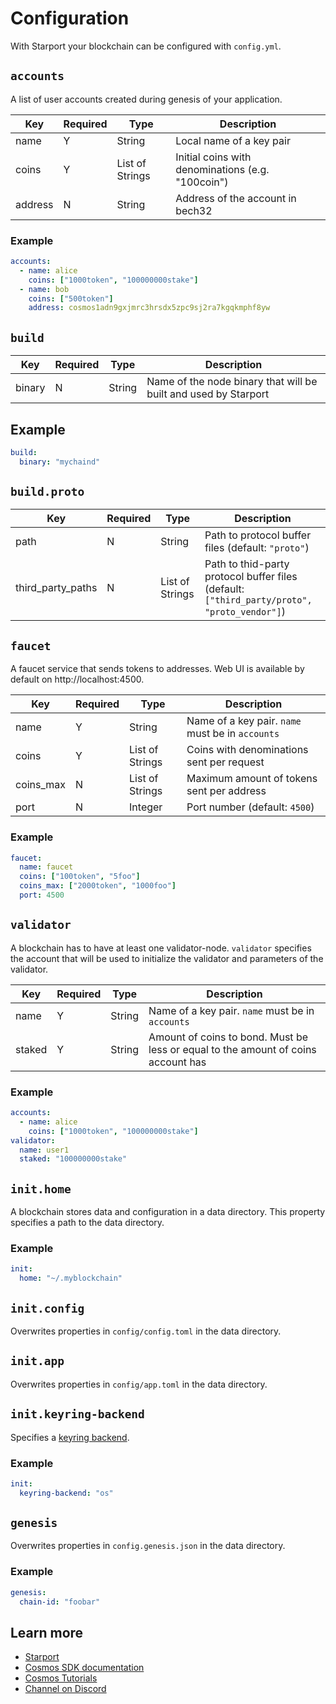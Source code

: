 # Configuration

With Starport your blockchain can be configured with `config.yml`.

## `accounts`

A list of user accounts created during genesis of your application.

| Key     | Required | Type            | Description                                       |
| ------- | -------- | --------------- | ------------------------------------------------- |
| name    | Y        | String          | Local name of a key pair                          |
| coins   | Y        | List of Strings | Initial coins with denominations (e.g. "100coin") |
| address | N        | String          | Address of the account in bech32                  |

### Example

```yaml
accounts:
  - name: alice
    coins: ["1000token", "100000000stake"]
  - name: bob
    coins: ["500token"]
    address: cosmos1adn9gxjmrc3hrsdx5zpc9sj2ra7kgqkmphf8yw
```

## `build`

| Key    | Required | Type   | Description                                                     |
| ------ | -------- | ------ | --------------------------------------------------------------- |
| binary | N        | String | Name of the node binary that will be built and used by Starport |

## Example

```yaml
build:
  binary: "mychaind"
```

## `build.proto`

| Key               | Required | Type            | Description                                                                                 |
| ----------------- | -------- | --------------- | ------------------------------------------------------------------------------------------- |
| path              | N        | String          | Path to protocol buffer files (default: `"proto"`)                                          |
| third_party_paths | N        | List of Strings | Path to thid-party protocol buffer files (default: `["third_party/proto", "proto_vendor"]`) |


## `faucet`

A faucet service that sends tokens to addresses. Web UI is available by default on http://localhost:4500.

| Key       | Required | Type            | Description                                      |
| --------- | -------- | --------------- | ------------------------------------------------ |
| name      | Y        | String          | Name of a key pair. `name` must be in `accounts` |
| coins     | Y        | List of Strings | Coins with denominations sent per request        |
| coins_max | N        | List of Strings | Maximum amount of tokens sent per address        |
| port      | N        | Integer         | Port number (default: `4500`)                    |

### Example

```yaml
faucet:
  name: faucet
  coins: ["100token", "5foo"]
  coins_max: ["2000token", "1000foo"]
  port: 4500
```

## `validator`

A blockchain has to have at least one validator-node. `validator` specifies the account that will be used to initialize the validator and parameters of the validator.

| Key    | Required | Type   | Description                                                                       |
| ------ | -------- | ------ | --------------------------------------------------------------------------------- |
| name   | Y        | String | Name of a key pair. `name` must be in `accounts`                                  |
| staked | Y        | String | Amount of coins to bond. Must be less or equal to the amount of coins account has |

### Example

```yaml
accounts:
  - name: alice
    coins: ["1000token", "100000000stake"]
validator:
  name: user1
  staked: "100000000stake"
```

## `init.home`

A blockchain stores data and configuration in a data directory. This property specifies a path to the data directory.

### Example

```yaml
init:
  home: "~/.myblockchain"
```

## `init.config`

Overwrites properties in `config/config.toml` in the data directory.

## `init.app`

Overwrites properties in `config/app.toml` in the data directory.

## `init.keyring-backend`

Specifies a [keyring backend](https://docs.cosmos.network/master/run-node/keyring.html).

### Example

```yaml
init:
  keyring-backend: "os"
```

## `genesis`

Overwrites properties in `config.genesis.json` in the data directory.

### Example

```yaml
genesis:
  chain-id: "foobar"
```

## Learn more

- [Starport](https://github.com/tendermint/starport)
- [Cosmos SDK documentation](https://docs.cosmos.network)
- [Cosmos Tutorials](https://tutorials.cosmos.network)
- [Channel on Discord](https://discord.gg/W8trcGV)